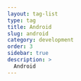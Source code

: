 ```yaml
---
layout: tag-list
type: tag
title: Android
slug: android
category: development
order: 3
sidebar: true
description: >
  Android
---
```

